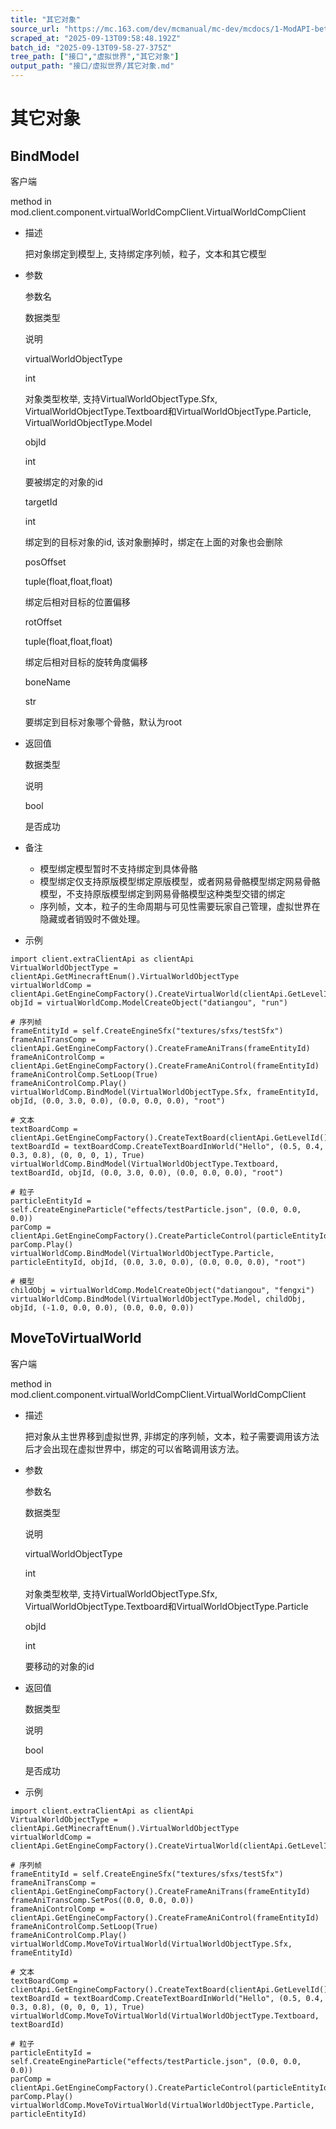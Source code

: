 ```yaml
---
title: "其它对象"
source_url: "https://mc.163.com/dev/mcmanual/mc-dev/mcdocs/1-ModAPI-beta/%E6%8E%A5%E5%8F%A3/%E8%99%9A%E6%8B%9F%E4%B8%96%E7%95%8C/%E5%85%B6%E5%AE%83%E5%AF%B9%E8%B1%A1.html?catalog=1"
scraped_at: "2025-09-13T09:58:48.192Z"
batch_id: "2025-09-13T09-58-27-375Z"
tree_path: ["接口","虚拟世界","其它对象"]
output_path: "接口/虚拟世界/其它对象.md"
---
```


#  其它对象

##  BindModel

客户端

method in mod.client.component.virtualWorldCompClient.VirtualWorldCompClient

*   描述
    
    把对象绑定到模型上, 支持绑定序列帧，粒子，文本和其它模型
    
*   参数
    
    参数名
    
    数据类型
    
    说明
    
    virtualWorldObjectType
    
    int
    
    对象类型枚举, 支持VirtualWorldObjectType.Sfx, VirtualWorldObjectType.Textboard和VirtualWorldObjectType.Particle, VirtualWorldObjectType.Model
    
    objId
    
    int
    
    要被绑定的对象的id
    
    targetId
    
    int
    
    绑定到的目标对象的id, 该对象删掉时，绑定在上面的对象也会删除
    
    posOffset
    
    tuple(float,float,float)
    
    绑定后相对目标的位置偏移
    
    rotOffset
    
    tuple(float,float,float)
    
    绑定后相对目标的旋转角度偏移
    
    boneName
    
    str
    
    要绑定到目标对象哪个骨骼，默认为root
    
*   返回值
    
    数据类型
    
    说明
    
    bool
    
    是否成功
    
*   备注
    
    *   模型绑定模型暂时不支持绑定到具体骨骼
    *   模型绑定仅支持原版模型绑定原版模型，或者网易骨骼模型绑定网易骨骼模型，不支持原版模型绑定到网易骨骼模型这种类型交错的绑定
    *   序列帧，文本，粒子的生命周期与可见性需要玩家自己管理，虚拟世界在隐藏或者销毁时不做处理。
*   示例
    

```
import client.extraClientApi as clientApi
VirtualWorldObjectType = clientApi.GetMinecraftEnum().VirtualWorldObjectType
virtualWorldComp = clientApi.GetEngineCompFactory().CreateVirtualWorld(clientApi.GetLevelId())
objId = virtualWorldComp.ModelCreateObject("datiangou", "run")

# 序列帧
frameEntityId = self.CreateEngineSfx("textures/sfxs/testSfx")
frameAniTransComp = clientApi.GetEngineCompFactory().CreateFrameAniTrans(frameEntityId)
frameAniControlComp = clientApi.GetEngineCompFactory().CreateFrameAniControl(frameEntityId)
frameAniControlComp.SetLoop(True)
frameAniControlComp.Play()
virtualWorldComp.BindModel(VirtualWorldObjectType.Sfx, frameEntityId, objId, (0.0, 3.0, 0.0), (0.0, 0.0, 0.0), "root")

# 文本
textBoardComp = clientApi.GetEngineCompFactory().CreateTextBoard(clientApi.GetLevelId())
textBoardId = textBoardComp.CreateTextBoardInWorld("Hello", (0.5, 0.4, 0.3, 0.8), (0, 0, 0, 1), True)
virtualWorldComp.BindModel(VirtualWorldObjectType.Textboard, textBoardId, objId, (0.0, 3.0, 0.0), (0.0, 0.0, 0.0), "root")

# 粒子
particleEntityId = self.CreateEngineParticle("effects/testParticle.json", (0.0, 0.0, 0.0))
parComp = clientApi.GetEngineCompFactory().CreateParticleControl(particleEntityId)
parComp.Play()
virtualWorldComp.BindModel(VirtualWorldObjectType.Particle, particleEntityId, objId, (0.0, 3.0, 0.0), (0.0, 0.0, 0.0), "root")

# 模型
childObj = virtualWorldComp.ModelCreateObject("datiangou", "fengxi")
virtualWorldComp.BindModel(VirtualWorldObjectType.Model, childObj, objId, (-1.0, 0.0, 0.0), (0.0, 0.0, 0.0))

```

##  MoveToVirtualWorld

客户端

method in mod.client.component.virtualWorldCompClient.VirtualWorldCompClient

*   描述
    
    把对象从主世界移到虚拟世界, 非绑定的序列帧，文本，粒子需要调用该方法后才会出现在虚拟世界中，绑定的可以省略调用该方法。
    
*   参数
    
    参数名
    
    数据类型
    
    说明
    
    virtualWorldObjectType
    
    int
    
    对象类型枚举, 支持VirtualWorldObjectType.Sfx, VirtualWorldObjectType.Textboard和VirtualWorldObjectType.Particle
    
    objId
    
    int
    
    要移动的对象的id
    
*   返回值
    
    数据类型
    
    说明
    
    bool
    
    是否成功
    
*   示例
    

```
import client.extraClientApi as clientApi
VirtualWorldObjectType = clientApi.GetMinecraftEnum().VirtualWorldObjectType
virtualWorldComp = clientApi.GetEngineCompFactory().CreateVirtualWorld(clientApi.GetLevelId())

# 序列帧
frameEntityId = self.CreateEngineSfx("textures/sfxs/testSfx")
frameAniTransComp = clientApi.GetEngineCompFactory().CreateFrameAniTrans(frameEntityId)
frameAniTransComp.SetPos((0.0, 0.0, 0.0))
frameAniControlComp = clientApi.GetEngineCompFactory().CreateFrameAniControl(frameEntityId)
frameAniControlComp.SetLoop(True)
frameAniControlComp.Play()
virtualWorldComp.MoveToVirtualWorld(VirtualWorldObjectType.Sfx, frameEntityId)

# 文本
textBoardComp = clientApi.GetEngineCompFactory().CreateTextBoard(clientApi.GetLevelId())
textBoardId = textBoardComp.CreateTextBoardInWorld("Hello", (0.5, 0.4, 0.3, 0.8), (0, 0, 0, 1), True)
virtualWorldComp.MoveToVirtualWorld(VirtualWorldObjectType.Textboard, textBoardId)

# 粒子
particleEntityId = self.CreateEngineParticle("effects/testParticle.json", (0.0, 0.0, 0.0))
parComp = clientApi.GetEngineCompFactory().CreateParticleControl(particleEntityId)
parComp.Play()
virtualWorldComp.MoveToVirtualWorld(VirtualWorldObjectType.Particle, particleEntityId)

```